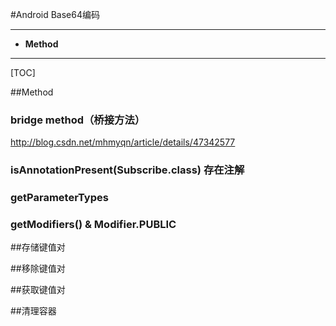 #Android Base64编码

> 
  

----------


- **Method**
 
---------------------

[TOC]

##Method

### bridge method（桥接方法）

http://blog.csdn.net/mhmyqn/article/details/47342577

### isAnnotationPresent(Subscribe.class) 存在注解

### getParameterTypes

### getModifiers() & Modifier.PUBLIC




##存储键值对

##移除键值对

##获取键值对

##清理容器